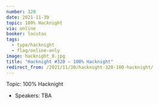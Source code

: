 ```yaml
---
number: 320
date: 2021-11-30
topic: 100% Hacknight
via: online
booker: locutas
tags:
  - type/hacknight
  - flag/online-only
image: hacknight_0.jpg
title: "Hacknight #320 – 100% Hacknight"
redirect_from: /2021/11/30/hacknight-320-100-hacknight/
---
```


Topic:
100% Hacknight

+ Speakers:
TBA
